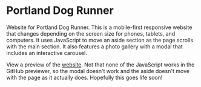 # Portland Dog Runner
<p>Website for Portland Dog Runner. This is a mobile-first responsive website that changes depending on the screen size for phones, tablets, and computers. It uses JavaScript to move an aside section as the page scrolls with the main section. It also features a photo gallery with a modal that includes an interactive carousel.</p>

<p>View a preview of the <a href="https://htmlpreview.github.io/?https://raw.githubusercontent.com/DevJHennessy/PortlandDogRunner/master/index.html">website</a>. Not that none of the JavaScript works in the GitHub previewer, so the modal doesn't work and the aside doesn't move with the page as it actually does. Hopefully this goes life soon!</p>
